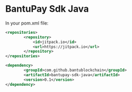 # BantuPay Sdk Java

In your pom.xml file:

```xml
<repositories>
		<repository>
		    <id>jitpack.io</id>
		    <url>https://jitpack.io</url>
		</repository>
</repositories>

<dependency>
	    <groupId>com.github.bantublockchain</groupId>
	    <artifactId>bantupay-sdk-java</artifactId>
	    <version>0.1</version>
</dependency>
```